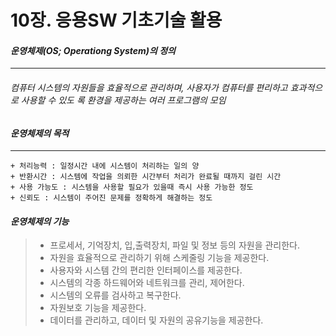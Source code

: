 # 10장. 응용SW 기초기술 활용 

#### **_운영체제(OS; Operationg System)의 정의_**

***

###### 	컴퓨터 시스템의 자원들을 효율적으로 관리하며, 사용자가 컴퓨터를 편리하고 효과적으로 사용할 수 있도	록 환경을 제공하는 여러 프로그램의 모임



#### _운영체제의 목적_

***

	+ 처리능력 : 일정시간 내에 시스템이 처리하는 일의 양
	+ 반환시간 : 시스템에 작업을 의뢰한 시간부터 처리가 완료될 때까지 걸린 시간
	+ 사용 가능도 : 시스템을 사용할 필요가 있을때 즉시 사용 가능한 정도
	+ 신뢰도 : 시스템이 주어진 문제를 정확하게 해결하는 정도



#### _운영체제의 기능_

> * 프로세서, 기억장치, 입,출력장치, 파일 및 정보 등의 자원을 관리한다.
> * 자원을 효율적으로 관리하기 위해 스케줄링 기능을 제공한다.
> * 사용자와 시스템 간의 편리한 인터페이스를 제공한다.
> * 시스템의 각종 하드웨어와 네트워크를 관리, 제어한다.
> * 시스템의 오류를 검사하고 복구한다.
> * 자원보호 기능을 제공한다.
> * 데이터를 관리하고, 데이터 및 자원의 공유기능을 제공한다.



